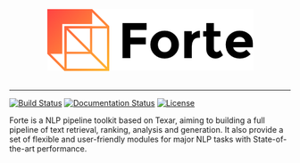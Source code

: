 <div align="center">
   <img src="./docs/_static/img/logo_h.png"><br><br>
</div>

-----------------

[![Build Status](https://travis-ci.org/asyml/forte.svg?branch=master)](https://travis-ci.org/asyml/forte)
[![Documentation Status](https://readthedocs.org/projects/asyml-forte/badge/?version=latest)](https://asyml-forte.readthedocs.io/en/latest/?badge=latest)
[![License](https://img.shields.io/badge/license-Apache%202.0-blue.svg)](https://github.com/asyml/forte/blob/master/LICENSE)


Forte is a NLP pipeline toolkit based on Texar, aiming to building a full pipeline of text retrieval, ranking, analysis and generation. It also 
provide a set of flexible and user-friendly modules for major NLP tasks with State-of-the-art performance.

